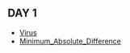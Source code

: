 ## DAY 1
- [Virus](https://www.acmicpc.net/problem/2606)
- [Minimum_Absolute_Difference](https://leetcode.com/problems/minimum-absolute-difference-in-bst/)

